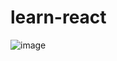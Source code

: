 
 # learn-react




![image](https://github.com/user-attachments/assets/5a1f0649-9c75-447f-9e18-96e78fb11e16)
